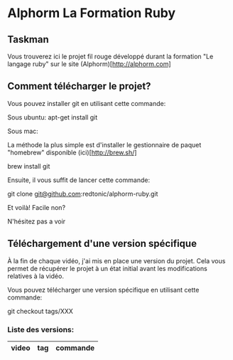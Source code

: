 # Alphorm La Formation Ruby
## Taskman

Vous trouverez ici le projet fil rouge développé durant la formation "Le langage ruby" sur le site (Alphorm)[http://alphorm.com]

## Comment télécharger le projet?

Vous pouvez installer git en utilisant cette commande:

Sous ubuntu:
  apt-get install git

Sous mac:

La méthode la plus simple est d'installer le gestionnaire de paquet "homebrew" disponible (ici)[http://brew.sh/]

  brew install git

Ensuite, il vous suffit de lancer cette commande:

  git clone git@github.com:redtonic/alphorm-ruby.git

Et voilà! Facile non?

N'hésitez pas a voir 

## Téléchargement d'une version spécifique

À la fin de chaque vidéo, j'ai mis en place une version du projet.
Cela vous permet de récupérer le projet à un état initial avant les modifications relatives à la vidéo.

Vous pouvez télécharger une version spécifique en utilisant cette commande:

  git checkout tags/XXX

### Liste des versions:

| video | tag | commande|
|-------|:---:|:--------|

##